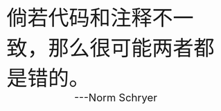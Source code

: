 
<div style="display:flex;justify-content:center;margin-top:20%"><font size="40">倘若代码和注释不一致，那么很可能两者都是错的。</font></div>

<center><font size="5">---Norm Schryer</font></center>




